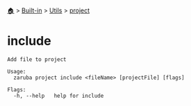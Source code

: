 <!--startTocHeader-->
[🏠](../../../README.md) > [Built-in](../../README.md) > [Utils](../README.md) > [project](README.md)
# include
<!--endTocHeader-->

```
Add file to project

Usage:
  zaruba project include <fileName> [projectFile] [flags]

Flags:
  -h, --help   help for include

```

<!--startTocSubtopic-->

<!--endTocSubtopic-->